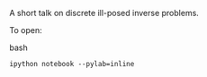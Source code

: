 A short talk on discrete ill-posed inverse problems.

To open:

bash
```
ipython notebook --pylab=inline
```
